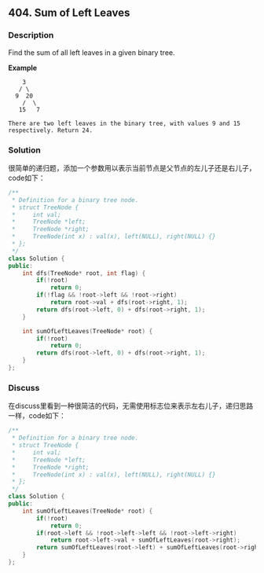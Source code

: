 ## 404. Sum of Left Leaves
### Description
Find the sum of all left leaves in a given binary tree.

**Example**

```
    3
   / \
  9  20
    /  \
   15   7

There are two left leaves in the binary tree, with values 9 and 15 respectively. Return 24.
```

### Solution
很简单的递归题，添加一个参数用以表示当前节点是父节点的左儿子还是右儿子，code如下：

```C++
/**
 * Definition for a binary tree node.
 * struct TreeNode {
 *     int val;
 *     TreeNode *left;
 *     TreeNode *right;
 *     TreeNode(int x) : val(x), left(NULL), right(NULL) {}
 * };
 */
class Solution {
public:
    int dfs(TreeNode* root, int flag) {
        if(!root)
            return 0;
        if(!flag && !root->left && !root->right)
            return root->val + dfs(root->right, 1);
        return dfs(root->left, 0) + dfs(root->right, 1);
    }

    int sumOfLeftLeaves(TreeNode* root) {
        if(!root)
            return 0;
        return dfs(root->left, 0) + dfs(root->right, 1);
    }
};
```

### Discuss
在discuss里看到一种很简洁的代码，无需使用标志位来表示左右儿子，递归思路一样，code如下：

```C++
/**
 * Definition for a binary tree node.
 * struct TreeNode {
 *     int val;
 *     TreeNode *left;
 *     TreeNode *right;
 *     TreeNode(int x) : val(x), left(NULL), right(NULL) {}
 * };
 */
class Solution {
public:
    int sumOfLeftLeaves(TreeNode* root) {
        if(!root)
            return 0;
        if(root->left && !root->left->left && !root->left->right)
            return root->left->val + sumOfLeftLeaves(root->right);
        return sumOfLeftLeaves(root->left) + sumOfLeftLeaves(root->right);
    }
};
```